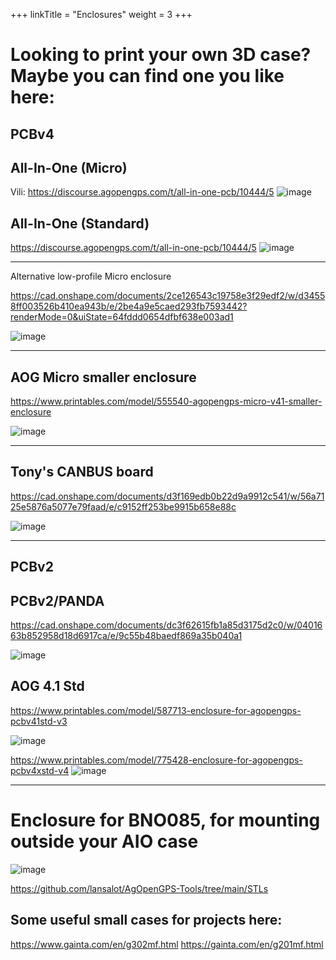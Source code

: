 +++
linkTitle = "Enclosures"
weight = 3
+++

# Looking to print your own 3D case? Maybe you can find one you like here:

## PCBv4

## All-In-One (Micro)

Vili: https://discourse.agopengps.com/t/all-in-one-pcb/10444/5
![image](../../img/enclosure-all-in-one-micro.png)

## All-In-One (Standard)

https://discourse.agopengps.com/t/all-in-one-pcb/10444/5
![image](../../img/enclosure-all-in-one-standard.png)

***

Alternative low-profile Micro enclosure

https://cad.onshape.com/documents/2ce126543c19758e3f29edf2/w/d34558ff003526b410ea943b/e/2be4a9e5caed293fb7593442?renderMode=0&uiState=64fddd0654dfbf638e003ad1

![image](../../img/enclosure-low-profile-micro.png)

***

## AOG Micro smaller enclosure

https://www.printables.com/model/555540-agopengps-micro-v41-smaller-enclosure

![image](../../img/enclosure-micro-smaller.png)


***

## Tony's CANBUS board

https://cad.onshape.com/documents/d3f169edb0b22d9a9912c541/w/56a7125e5876a5077e79faad/e/c9152ff253be9915b658e88c

![image](../../img/enclosure-canbus-board.png)

***
## PCBv2


## PCBv2/PANDA

https://cad.onshape.com/documents/dc3f62615fb1a85d3175d2c0/w/0401663b852958d18d6917ca/e/9c55b48baedf869a35b040a1

![image](../../img/enclosure-panda.png)

## AOG 4.1 Std

https://www.printables.com/model/587713-enclosure-for-agopengps-pcbv41std-v3

![image](../../img/enclosure-v41-std.png)

https://www.printables.com/model/775428-enclosure-for-agopengps-pcbv4xstd-v4
![image](../../img/enclosure-v4x-std.png)

***

# Enclosure for BNO085, for mounting outside your AIO case

![image](../../img/enclosure-bno085.png)

https://github.com/lansalot/AgOpenGPS-Tools/tree/main/STLs

## Some useful small cases for projects here:

https://www.gainta.com/en/g302mf.html
https://gainta.com/en/g201mf.html
